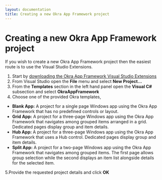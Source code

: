 ```yaml
---
layout: documentation
title: Creating a new Okra App Framework project
---
```


Creating a new Okra App Framework project
=========================================

If you wish to create a new Okra App Framework project then the easiest route is to use the Visual Studio Extensions.

1. Start by [downloading the Okra App Framework Visual Studio Extensions](getting_started_downloading.html#bookmark-vsextenstions)
2. From Visual Studio open the **File** menu and select **New Project...**
3. From the **Templates** section in the left hand panel open the **Visual C#** subsection and select **OkraAppFramework**
4. Choose one of the provided Okra templates,

* **Blank App:** A project for a single page Windows app using the Okra App Framework that has no predefined controls or layout.
* **Grid App:** A project for a three-page Windows app using the Okra App Framework that navigates among grouped items arranged 
  in a grid. Dedicated pages display group and item details.
* **Hub App:** A project for a three-page Windows app using the Okra App Framework that uses a Hub control. Dedicated pages display
  group and item details.
* **Split App:** A project for a two-page Windows app using the Okra App Framework that navigates among grouped items. The first
  page allows group selection while the second displays an item list alongside details for the selected item.

5.Provide the requested project details and click **OK**

